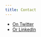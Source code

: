 ```yaml
---
title: Contact
---
```


- [On Twitter](https://twitter.com/distractable)
- [Or LinkedIn](https://linkedin.com/in/ceedon)
